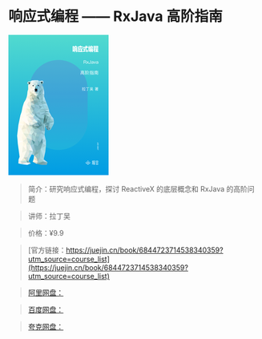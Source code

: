 # 响应式编程 —— RxJava 高阶指南

![img](../../assets/1604f3080efffc24~tplv-t2oaga2asx-no-mark_280_280_200_280.png)

> 简介：研究响应式编程，探讨 ReactiveX 的底层概念和 RxJava 的高阶问题

> 讲师：拉丁吴

> 价格：¥9.9

> [官方链接：https://juejin.cn/book/6844723714538340359?utm_source=course_list](https://juejin.cn/book/6844723714538340359?utm_source=course_list)

> [阿里网盘：]()

> [百度网盘：]()

> [夸克网盘：]()
